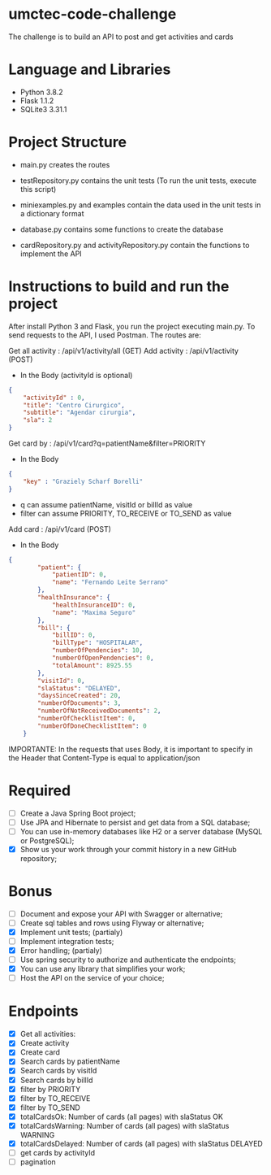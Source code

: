 # umctec-code-challenge
The challenge is to build an API to post and get activities and cards

# Language and Libraries

- Python 3.8.2
- Flask 1.1.2
- SQLite3 3.31.1

# Project Structure

- main.py creates the routes

- testRepository.py contains the unit tests (To run the unit tests, execute this script)

- miniexamples.py and examples contain the data used in the unit tests in a dictionary format

- database.py contains some functions to create the database

- cardRepository.py and activityRepository.py contain the functions to implement the API


# Instructions to build and run the project

After install Python 3 and Flask, you run the project executing main.py. To send requests to the API, I used Postman. The routes are:

Get all activity : /api/v1/activity/all (GET)
Add activity : /api/v1/activity (POST)
- In the Body (activityId is optional)

``` json 
{
    "activityId" : 0,
    "title": "Centro Cirurgico",
    "subtitle": "Agendar cirurgia",
    "sla": 2
}
```

Get card by : /api/v1/card?q=patientName&filter=PRIORITY
- In the Body

``` json 
{
    "key" : "Graziely Scharf Borelli"
}
```

- q can assume patientName, visitId or billId as value
- filter can assume PRIORITY, TO_RECEIVE or TO_SEND as value

Add card : /api/v1/card (POST)
- In the Body  

``` json 
{
        "patient": {
            "patientID": 0,
            "name": "Fernando Leite Serrano"
        },
        "healthInsurance": {
            "healthInsuranceID": 0,
            "name": "Maxima Seguro"
        },
        "bill": {
            "billID": 0,
            "billType": "HOSPITALAR",
            "numberOfPendencies": 10,
            "numberOfOpenPendencies": 0,
            "totalAmount": 8925.55
        },
        "visitId": 0,
        "slaStatus": "DELAYED",
        "daysSinceCreated": 20,
        "numberOfDocuments": 3,
        "numberOfNotReceivedDocuments": 2,
        "numberOfChecklistItem": 0,
        "numberOfDoneChecklistItem": 0
    }
```

IMPORTANTE: In the requests that uses Body, it is important to specify in the Header that Content-Type is equal to application/json

# Required

- [ ] Create a Java Spring Boot project;
- [ ] Use JPA and Hibernate to persist and get data from a SQL database;
- [ ] You can use in-memory databases like H2 or a server database (MySQL or PostgreSQL);
- [x] Show us your work through your commit history in a new GitHub repository;

# Bonus

- [ ] Document and expose your API with Swagger or alternative;
- [ ] Create sql tables and rows using Flyway or alternative;
- [x] Implement unit tests; (partialy)
- [ ] Implement integration tests;
- [x] Error handling; (partialy)
- [ ] Use spring security to authorize and authenticate the endpoints;
- [x] You can use any library that simplifies your work;
- [ ] Host the API on the service of your choice;

# Endpoints
    
- [x] Get all activities:
- [x] Create activity
- [x] Create card
- [x] Search cards by patientName
- [x] Search cards by visitId
- [x] Search cards by billId
- [x] filter by PRIORITY
- [x] filter by TO_RECEIVE
- [x] filter by TO_SEND
- [x] totalCardsOk: Number of cards (all pages) with slaStatus OK
- [x] totalCardsWarning: Number of cards (all pages) with slaStatus WARNING
- [x] totalCardsDelayed: Number of cards (all pages) with slaStatus DELAYED
- [ ] get cards by activityId
- [ ] pagination
